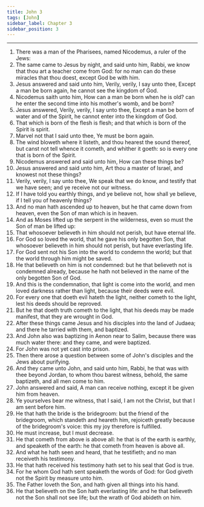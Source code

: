 ```yaml
---
title: John 3
tags: [John]
sidebar_label: Chapter 3
sidebar_position: 3
---
```


---
1. There was a man of the Pharisees, named Nicodemus, a ruler of the Jews:
2. The same came to Jesus by night, and said unto him, Rabbi, we know that thou art a teacher come from God: for no man can do these miracles that thou doest, except God be with him.
3. Jesus answered and said unto him, Verily, verily, I say unto thee, Except a man be born again, he cannot see the kingdom of God.
4. Nicodemus saith unto him, How can a man be born when he is old? can he enter the second time into his mother's womb, and be born?
5. Jesus answered, Verily, verily, I say unto thee, Except a man be born of water and of the Spirit, he cannot enter into the kingdom of God.
6. That which is born of the flesh is flesh; and that which is born of the Spirit is spirit.
7. Marvel not that I said unto thee, Ye must be born again.
8. The wind bloweth where it listeth, and thou hearest the sound thereof, but canst not tell whence it cometh, and whither it goeth: so is every one that is born of the Spirit.
9. Nicodemus answered and said unto him, How can these things be?
10. Jesus answered and said unto him, Art thou a master of Israel, and knowest not these things?
11. Verily, verily, I say unto thee, We speak that we do know, and testify that we have seen; and ye receive not our witness.
12. If I have told you earthly things, and ye believe not, how shall ye believe, if I tell you of heavenly things?
13. And no man hath ascended up to heaven, but he that came down from heaven, even the Son of man which is in heaven.
14. And as Moses lifted up the serpent in the wilderness, even so must the Son of man be lifted up:
15. That whosoever believeth in him should not perish, but have eternal life.
16. For God so loved the world, that he gave his only begotten Son, that whosoever believeth in him should not perish, but have everlasting life.
17. For God sent not his Son into the world to condemn the world; but that the world through him might be saved.
18. He that believeth on him is not condemned: but he that believeth not is condemned already, because he hath not believed in the name of the only begotten Son of God.
19. And this is the condemnation, that light is come into the world, and men loved darkness rather than light, because their deeds were evil.
20. For every one that doeth evil hateth the light, neither cometh to the light, lest his deeds should be reproved.
21. But he that doeth truth cometh to the light, that his deeds may be made manifest, that they are wrought in God.
22. After these things came Jesus and his disciples into the land of Judaea; and there he tarried with them, and baptized.
23. And John also was baptizing in Aenon near to Salim, because there was much water there: and they came, and were baptized.
24. For John was not yet cast into prison.
25. Then there arose a question between some of John's disciples and the Jews about purifying.
26. And they came unto John, and said unto him, Rabbi, he that was with thee beyond Jordan, to whom thou barest witness, behold, the same baptizeth, and all men come to him.
27. John answered and said, A man can receive nothing, except it be given him from heaven.
28. Ye yourselves bear me witness, that I said, I am not the Christ, but that I am sent before him.
29. He that hath the bride is the bridegroom: but the friend of the bridegroom, which standeth and heareth him, rejoiceth greatly because of the bridegroom's voice: this my joy therefore is fulfilled.
30. He must increase, but I must decrease.
31. He that cometh from above is above all: he that is of the earth is earthly, and speaketh of the earth: he that cometh from heaven is above all.
32. And what he hath seen and heard, that he testifieth; and no man receiveth his testimony.
33. He that hath received his testimony hath set to his seal that God is true.
34. For he whom God hath sent speaketh the words of God: for God giveth not the Spirit by measure unto him.
35. The Father loveth the Son, and hath given all things into his hand.
36. He that believeth on the Son hath everlasting life: and he that believeth not the Son shall not see life; but the wrath of God abideth on him.